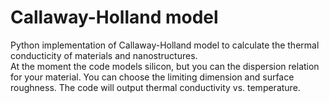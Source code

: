 # Callaway-Holland model
Python implementation of Callaway-Holland model to calculate the thermal conducticity of materials and nanostructures. \
At the moment the code models silicon, but you can the dispersion relation for your material. You can choose the limiting dimension and surface roughness. The code will output thermal conductivity vs. temperature. 
